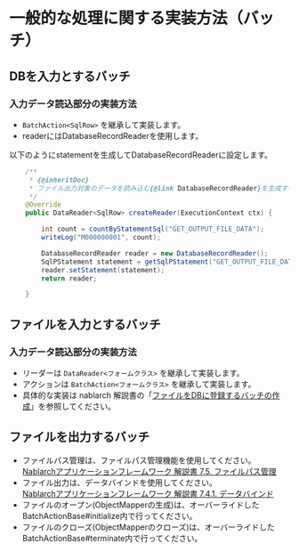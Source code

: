 # 一般的な処理に関する実装方法（バッチ）

## DBを入力とするバッチ

### 入力データ読込部分の実装方法

- `BatchAction<SqlRow>` を継承して実装します。
- readerにはDatabaseRecordReaderを使用します。

以下のようにstatementを生成してDatabaseRecordReaderに設定します。
````java
    /**
     * {@inheritDoc}
     * ファイル出力対象のデータを読み込む{@link DatabaseRecordReader}を生成する。
     */
    @Override
    public DataReader<SqlRow> createReader(ExecutionContext ctx) {

        int count = countByStatementSql("GET_OUTPUT_FILE_DATA");
        writeLog("M000000001", count);

        DatabaseRecordReader reader = new DatabaseRecordReader();
        SqlPStatement statement = getSqlPStatement("GET_OUTPUT_FILE_DATA");
        reader.setStatement(statement);
        return reader;

    }
````

## ファイルを入力とするバッチ

### 入力データ読込部分の実装方法

- リーダーは `DataReader<フォームクラス>` を継承して実装します。
- アクションは `BatchAction<フォームクラス>` を継承して実装します。
- 具体的な実装は nablarch 解説書の「[ファイルをDBに登録するバッチの作成](https://nablarch.github.io/docs/LATEST/doc/application_framework/application_framework/batch/nablarch_batch/getting_started/nablarch_batch/index.html)」を参照してください。

## ファイルを出力するバッチ
- ファイルパス管理は、ファイルパス管理機能を使用してください。  
  [Nablarchアプリケーションフレームワーク 解説書 7.5. ファイルパス管理](https://nablarch.github.io/docs/LATEST/doc/application_framework/application_framework/libraries/file_path_management.html#file-path-management)
- ファイル出力は、データバインドを使用してください。  
  [Nablarchアプリケーションフレームワーク 解説書 7.4.1. データバインド](https://nablarch.github.io/docs/LATEST/doc/application_framework/application_framework/libraries/data_io/data_bind.html)
- ファイルのオープン(ObjectMapperの生成)は、オーバーライドしたBatchActionBase#initialize内で行ってください。  
- ファイルのクローズ(ObjectMapperのクローズ)は、オーバーライドしたBatchActionBase#terminate内で行ってください。
